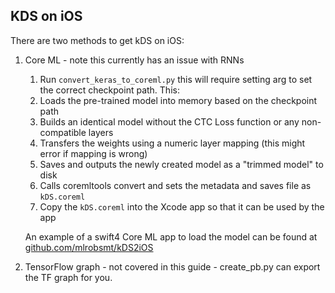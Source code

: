 ## KDS on iOS

There are two methods to get kDS on iOS:

 1. Core ML - note this currently has an issue with RNNs

     1. Run `convert_keras_to_coreml.py` this will require setting arg to set the correct checkpoint path. This:
      1. Loads the pre-trained model into memory based on the checkpoint path
      2. Builds an identical model without the CTC Loss function or any non-compatible layers
      3. Transfers the weights using a numeric layer mapping (this might error if mapping is wrong)
      4. Saves and outputs the newly created model as a "trimmed model" to disk
      5. Calls coremltools convert and sets the metadata and saves file as `kDS.coreml`
      6. Copy the `kDS.coreml` into the Xcode app so that it can be used by the app

    An example of a swift4 Core ML app to load the model can be found at [github.com/mlrobsmt/kDS2iOS](https://github.com/mlrobsmt/kDS2iOS)



 2. TensorFlow graph - not covered in this guide - create_pb.py can export the TF graph for you.